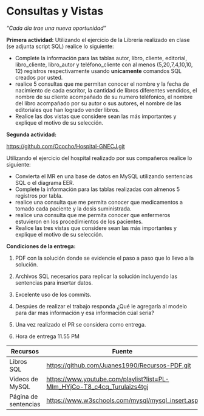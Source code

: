 # Consultas y Vistas

*“Cada día trae una nueva oportunidad”*

**Primera actividad:**
Utilizando el ejercicio de la Librería realizado en clase (se adjunta script SQL) realice lo siguiente:

- Complete la información para las tablas autor, libro, cliente, editorial, libro_cliente, libro_autor y teléfono_cliente con al menos (5,20,7,4,10,10, 12) registros respectivamente usando **unicamente** comandos SQL creados por usted.
- realice 5 consultas que me permitan conocer  el nombre y la fecha de nacimiento de cada escritor, la cantidad de libros diferentes vendidos, el nombre de su cliente acompañado de su numero teléfonico, el nombre del libro acompañado por su autor o sus autores, el nombre de las editoriales que han logrado vender libros.
- Realice las dos vistas que considere sean las más importantes y explique el motivo de su selección.

**Segunda actividad:**

https://github.com/Ococho/Hospital-GNECJ.git

Utilizando el ejercicio del hospital realizado por sus compañeros realice lo siguiente:

- Convierta el MR en una base de datos en MySQL utilizando sentencias SQL o el diagrama EER.
- Complete la información para las tablas realizadas con almenos 5 registros por tabla.
- realice una consulta que me permita conocer que medicamentos a tomado cada paciente y la dosis suministrada.
- realice una consulta que me permita conocer que enfermeros estuvieron en los procedimientos de los pacientes.
- Realice las tres vistas que considere sean las más importantes y explique el motivo de su selección.

**Condiciones de la entrega:**
 1. PDF con la solución donde se evidencie el paso a paso que lo llevo a la solución. 

1. Archivos SQL necesarios para replicar la solución incluyendo las sentencias para insertar datos. 
2. Excelente uso de los commits. 
3. Despúes de realizar el trabajo responda ¿Qué le agregaría al modelo para dar mas información y esa información cúal seria?
4. Una vez realizado el PR se considera como entrega. 
5. Hora de entrega 11.55 PM

| Recursos | Fuente |
| --- | --- |
| Libros SQL | https://github.com/Juanes1990/Recursos-PDF.git |
| Videos de MySQL | https://www.youtube.com/playlist?list=PL-Mlm_HYjCo-T8_c4cq_Turulaizs4tgj |
| Página de sentencias | https://www.w3schools.com/mysql/mysql_insert.asp |